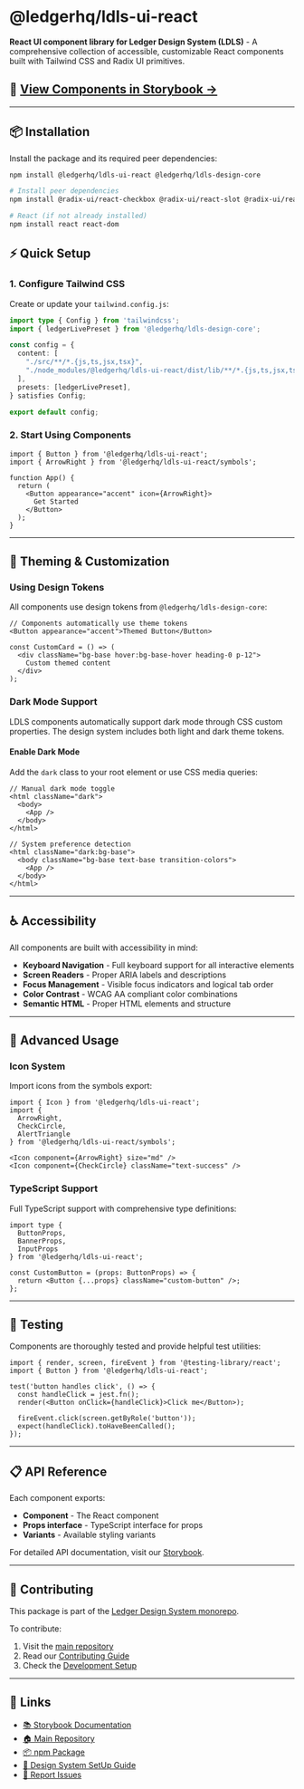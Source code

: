 # @ledgerhq/ldls-ui-react

**React UI component library for Ledger Design System (LDLS)** - A comprehensive collection of accessible, customizable React components built with Tailwind CSS and Radix UI primitives.

## 🎨 [View Components in Storybook →](https://ldls.vercel.app)

---

## 📦 Installation

Install the package and its required peer dependencies:

```bash
npm install @ledgerhq/ldls-ui-react @ledgerhq/ldls-design-core

# Install peer dependencies
npm install @radix-ui/react-checkbox @radix-ui/react-slot @radix-ui/react-switch @radix-ui/react-tooltip class-variance-authority clsx tailwind-merge

# React (if not already installed)
npm install react react-dom
```

## ⚡ Quick Setup

### 1. Configure Tailwind CSS

Create or update your `tailwind.config.js`:

```typescript
import type { Config } from 'tailwindcss';
import { ledgerLivePreset } from '@ledgerhq/ldls-design-core';

const config = {
  content: [
    "./src/**/*.{js,ts,jsx,tsx}",
    "./node_modules/@ledgerhq/ldls-ui-react/dist/lib/**/*.{js,ts,jsx,tsx}"
  ],
  presets: [ledgerLivePreset],
} satisfies Config;

export default config;
```

### 2. Start Using Components

```tsx
import { Button } from '@ledgerhq/ldls-ui-react';
import { ArrowRight } from '@ledgerhq/ldls-ui-react/symbols';

function App() {
  return (
    <Button appearance="accent" icon={ArrowRight}>
      Get Started
    </Button>
  );
}
```

---

## 🎨 Theming & Customization

### Using Design Tokens

All components use design tokens from `@ledgerhq/ldls-design-core`:

```tsx
// Components automatically use theme tokens
<Button appearance="accent">Themed Button</Button>

const CustomCard = () => (
  <div className="bg-base hover:bg-base-hover heading-0 p-12">
    Custom themed content
  </div>
);
```

### Dark Mode Support

LDLS components automatically support dark mode through CSS custom properties. The design system includes both light and dark theme tokens.

#### Enable Dark Mode

Add the `dark` class to your root element or use CSS media queries:

```tsx
// Manual dark mode toggle
<html className="dark">
  <body>
    <App />
  </body>
</html>

// System preference detection
<html className="dark:bg-base">
  <body className="bg-base text-base transition-colors">
    <App />
  </body>
</html>
```

---

## ♿ Accessibility

All components are built with accessibility in mind:

- **Keyboard Navigation** - Full keyboard support for all interactive elements
- **Screen Readers** - Proper ARIA labels and descriptions
- **Focus Management** - Visible focus indicators and logical tab order
- **Color Contrast** - WCAG AA compliant color combinations
- **Semantic HTML** - Proper HTML elements and structure

---

## 🔧 Advanced Usage

### Icon System

Import icons from the symbols export:

```tsx
import { Icon } from '@ledgerhq/ldls-ui-react';
import {
  ArrowRight,
  CheckCircle,
  AlertTriangle
} from '@ledgerhq/ldls-ui-react/symbols';

<Icon component={ArrowRight} size="md" />
<Icon component={CheckCircle} className="text-success" />
```

### TypeScript Support

Full TypeScript support with comprehensive type definitions:

```tsx
import type {
  ButtonProps,
  BannerProps,
  InputProps
} from '@ledgerhq/ldls-ui-react';

const CustomButton = (props: ButtonProps) => {
  return <Button {...props} className="custom-button" />;
};
```

---

## 🧪 Testing

Components are thoroughly tested and provide helpful test utilities:

```tsx
import { render, screen, fireEvent } from '@testing-library/react';
import { Button } from '@ledgerhq/ldls-ui-react';

test('button handles click', () => {
  const handleClick = jest.fn();
  render(<Button onClick={handleClick}>Click me</Button>);

  fireEvent.click(screen.getByRole('button'));
  expect(handleClick).toHaveBeenCalled();
});
```

---

## 📋 API Reference

Each component exports:

- **Component** - The React component
- **Props interface** - TypeScript interface for props
- **Variants** - Available styling variants

For detailed API documentation, visit our [Storybook](https://ldls.vercel.app).

---

## 🤝 Contributing

This package is part of the [Ledger Design System monorepo](https://github.com/LedgerHQ/ldls).

To contribute:

1. Visit the [main repository](https://github.com/LedgerHQ/ldls)
2. Read our [Contributing Guide](https://github.com/LedgerHQ/ldls/blob/main/CONTRIBUTING.md)
3. Check the [Development Setup](https://github.com/LedgerHQ/ldls#setup-development-environment)

---

## 🔗 Links

- [📚 Storybook Documentation](https://ldls.vercel.app)
- [🏠 Main Repository](https://github.com/LedgerHQ/ldls)
- [📦 npm Package](https://www.npmjs.com/package/@ledgerhq/ldls-ui-react)
- [🎨 Design System SetUp Guide](https://ldls.vercel.app/?path=/docs/tailwind-setup-guide--docs)
- [🐛 Report Issues](https://github.com/LedgerHQ/ldls/issues)
